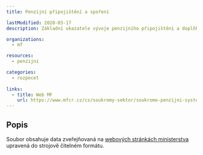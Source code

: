 ```yaml
---
title: Penzijní připojištění a spoření

lastModified: 2020-03-17
description: Základní ukazatele vývoje penzijního připojištění a doplňkového penzijního spoření v České republice.

organizations:
  - mf

resources:
  - penzijni

categories:
  - rozpocet
  
links:
  - title: Web MF
    url: https://www.mfcr.cz/cs/soukromy-sektor/soukrome-penzijni-systemy/iii-pilir-doplnkove-penzijni-sporeni-a-p/vyvoj-penzijniho-pripojisteni
---
```




## Popis

Soubor obsahuje data zveřejňovaná na [webových stránkách ministerstva](https://www.mfcr.cz/cs/soukromy-sektor/soukrome-penzijni-systemy/iii-pilir-doplnkove-penzijni-sporeni-a-p/vyvoj-penzijniho-pripojisteni) upravená do strojově čitelném formátu.